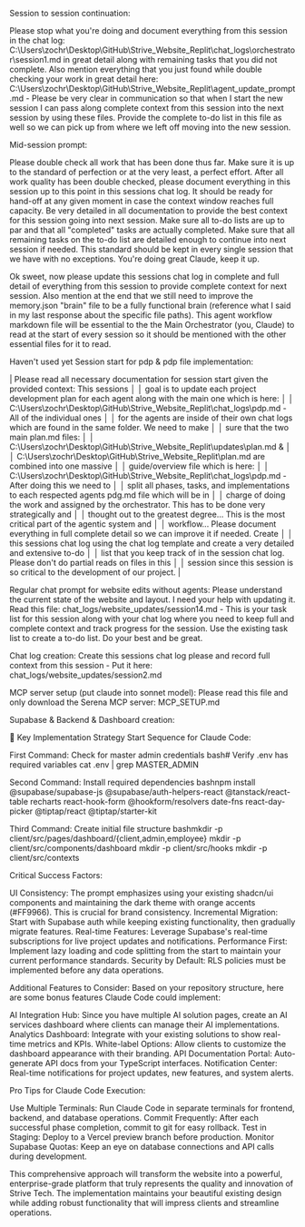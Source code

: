 Session to session continuation: 

Please stop what you're doing and document everything from this session in the chat log: C:\Users\zochr\Desktop\GitHub\Strive_Website_Replit\chat_logs\orchestrator\session1.md in great detail along with remaining tasks that you did not complete. Also mention everything that you just found while double checking your work in great detail here: C:\Users\zochr\Desktop\GitHub\Strive_Website_Replit\agent_update_prompt.md - Please be very clear in communication so that when I start the new session I can pass along complete context from this session into the next session by using these files. Provide the complete to-do list in this file as well so we can pick up from where we left off moving into the new session.

Mid-session prompt: 

Please double check all work that has been done thus far. Make sure it is up to the standard of perfection or at the very least, a perfect effort. After all work quality has been double checked, please document everything in this session up to this point in this sessions chat log. It should be ready for hand-off at any given moment in case the context window reaches full capacity. Be very detailed in all documentation to provide the best context for this session going into next session. Make sure all to-do lists are up to par and that all "completed" tasks are actually completed. Make sure that all remaining tasks on the to-do list are detailed enough to continue into next session if needed. This standard should be kept in every single session that we have with no exceptions. You're doing great Claude, keep it up.

Ok sweet, now please update this sessions chat log in complete and full detail of everything from this session to provide complete context for next session. Also mention at the end that we still need to improve the memory.json "brain" file to be a fully functional brain (reference what I said in my last response about the specific file paths). This agent workflow markdown file will be essential to the the Main Orchestrator (you, Claude) to read at the start of every session so it should be mentioned with the other essential files for it to read.

Haven't used yet Session start for pdp & pdp file implementation: 

| Please read all necessary documentation for session start given the provided context: This sessions │ │ goal is to update each project development plan for each agent along with the main one which is here: │ │ C:\Users\zochr\Desktop\GitHub\Strive_Website_Replit\chat_logs\pdp.md - All of the individual ones │ │ for the agents are inside of their own chat logs which are found in the same folder. We need to make │ │ sure that the two main plan.md files: │ │ C:\Users\zochr\Desktop\GitHub\Strive_Website_Replit\updates\plan.md & │ │ C:\Users\zochr\Desktop\GitHub\Strive_Website_Replit\plan.md are combined into one massive │ │ guide/overview file which is here: │ │ C:\Users\zochr\Desktop\GitHub\Strive_Website_Replit\chat_logs\pdp.md - After doing this we need to │ │ split all phases, tasks, and implementations to each respected agents pdg.md file which will be in │ │ charge of doing the work and assigned by the orchestrator. This has to be done very strategically and │ │ thought out to the greatest degree... This is the most critical part of the agentic system and │ │ workflow... Please document everything in full complete detail so we can improve it if needed. Create │ │ this sessions chat log using the chat log template and create a very detailed and extensive to-do │ │ list that you keep track of in the session chat log. Please don't do partial reads on files in this │ │ session since this session is so critical to the development of our project. |


Regular chat prompt for website edits without agents:
Please understand the current state of the website and layout. I need your help with updating it. Read this file: chat_logs/website_updates/session14.md - This is your task list for this session along with your chat log where you need to keep full and complete context and track progress for the session. Use the existing task list to create a to-do list. Do your best and be great.

Chat log creation:
Create this sessions chat log please and record full context from this session - Put it here: chat_logs/website_updates/session2.md

MCP server setup (put claude into sonnet model):
Please read this file and only download the Serena MCP server: MCP_SETUP.md


Supabase & Backend & Dashboard creation:

🎯 Key Implementation Strategy
Start Sequence for Claude Code:

First Command: Check for master admin credentials
bash# Verify .env has required variables
cat .env | grep MASTER_ADMIN

Second Command: Install required dependencies
bashnpm install @supabase/supabase-js @supabase/auth-helpers-react @tanstack/react-table recharts react-hook-form @hookform/resolvers date-fns react-day-picker @tiptap/react @tiptap/starter-kit

Third Command: Create initial file structure
bashmkdir -p client/src/pages/dashboard/{client,admin,employee}
mkdir -p client/src/components/dashboard
mkdir -p client/src/hooks
mkdir -p client/src/contexts


Critical Success Factors:

UI Consistency: The prompt emphasizes using your existing shadcn/ui components and maintaining the dark theme with orange accents (#FF9966). This is crucial for brand consistency.
Incremental Migration: Start with Supabase auth while keeping existing functionality, then gradually migrate features.
Real-time Features: Leverage Supabase's real-time subscriptions for live project updates and notifications.
Performance First: Implement lazy loading and code splitting from the start to maintain your current performance standards.
Security by Default: RLS policies must be implemented before any data operations.

Additional Features to Consider:
Based on your repository structure, here are some bonus features Claude Code could implement:

AI Integration Hub: Since you have multiple AI solution pages, create an AI services dashboard where clients can manage their AI implementations.
Analytics Dashboard: Integrate with your existing solutions to show real-time metrics and KPIs.
White-label Options: Allow clients to customize the dashboard appearance with their branding.
API Documentation Portal: Auto-generate API docs from your TypeScript interfaces.
Notification Center: Real-time notifications for project updates, new features, and system alerts.

Pro Tips for Claude Code Execution:

Use Multiple Terminals: Run Claude Code in separate terminals for frontend, backend, and database operations.
Commit Frequently: After each successful phase completion, commit to git for easy rollback.
Test in Staging: Deploy to a Vercel preview branch before production.
Monitor Supabase Quotas: Keep an eye on database connections and API calls during development.

This comprehensive approach will transform the website into a powerful, enterprise-grade platform that truly represents the quality and innovation of Strive Tech. The implementation maintains your beautiful existing design while adding robust functionality that will impress clients and streamline operations.